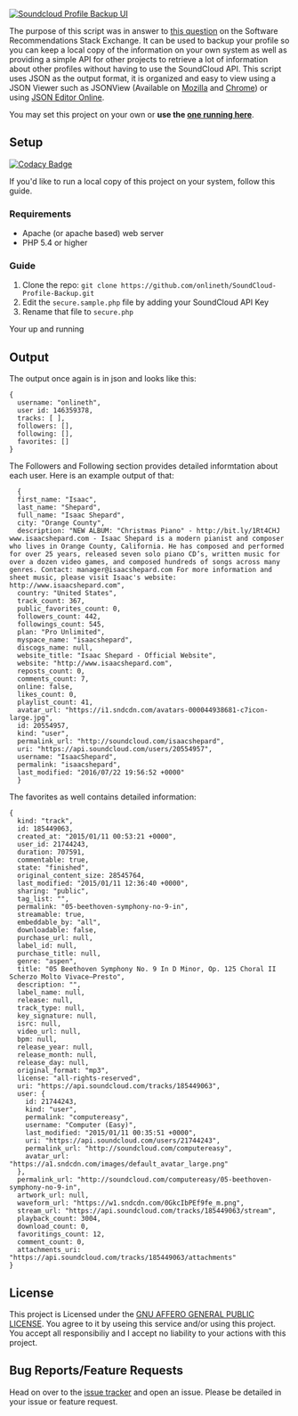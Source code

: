[![Soundcloud Profile Backup UI][1]](https://soundcloud.onlineth.com/)

The purpose of this script was in answer to [this question](http://softwarerecs.stackexchange.com/a/27700/133) on the Software Recommendations Stack Exchange. It can be used to backup your profile so you can keep a local copy of the information on your own system as well as providing a simple API for other projects to retrieve a lot of information about other profiles without having to use the SoundCloud API. This script uses JSON as the output format, it is organized and easy to view using a JSON Viewer such as JSONView (Available on [Mozilla](https://addons.mozilla.org/en-us/firefox/addon/jsonview/) and [Chrome](https://chrome.google.com/webstore/detail/jsonview/chklaanhfefbnpoihckbnefhakgolnmc?hl=en)) or using [JSON Editor Online](http://www.jsoneditoronline.org/).

You may set this project on your own or **use the [one running here](https://soundcloud.onlineth.com/)**.

## Setup

[![Codacy Badge](https://api.codacy.com/project/badge/Grade/bd84f257039a436f972162f49e1d7b1d)](https://www.codacy.com/app/online/SoundCloud-Profile-Backup?utm_source=github.com&utm_medium=referral&utm_content=onlineth/SoundCloud-Profile-Backup&utm_campaign=badger)

If you'd like to run a local copy of this project on your system, follow this guide.

### Requirements

- Apache (or apache based) web server
- PHP 5.4 or higher

### Guide

1. Clone the repo: `git clone https://github.com/onlineth/SoundCloud-Profile-Backup.git`
2. Edit the `secure.sample.php` file by adding your SoundCloud API Key
3. Rename that file to `secure.php`

Your up and running

## Output

The output once again is in json and looks like this:

```
{
  username: "onlineth",
  user id: 146359378,
  tracks: [ ],
  followers: [],
  following: [],
  favorites: []
}
```

The Followers and Following section provides detailed informtation about each user. Here is an example output of that:

```
  {
  first_name: "Isaac",
  last_name: "Shepard",
  full_name: "Isaac Shepard",
  city: "Orange County",
  description: "NEW ALBUM: "Christmas Piano" - http://bit.ly/1Rt4CHJ www.isaacshepard.com - Isaac Shepard is a modern pianist and composer who lives in Orange County, California. He has composed and performed for over 25 years, released seven solo piano CD’s, written music for over a dozen video games, and composed hundreds of songs across many genres. Contact: manager@isaacshepard.com For more information and sheet music, please visit Isaac's website: http://www.isaacshepard.com",
  country: "United States",
  track_count: 367,
  public_favorites_count: 0,
  followers_count: 442,
  followings_count: 545,
  plan: "Pro Unlimited",
  myspace_name: "isaacshepard",
  discogs_name: null,
  website_title: "Isaac Shepard - Official Website",
  website: "http://www.isaacshepard.com",
  reposts_count: 0,
  comments_count: 7,
  online: false,
  likes_count: 0,
  playlist_count: 41,
  avatar_url: "https://i1.sndcdn.com/avatars-000044938681-c7icon-large.jpg",
  id: 20554957,
  kind: "user",
  permalink_url: "http://soundcloud.com/isaacshepard",
  uri: "https://api.soundcloud.com/users/20554957",
  username: "IsaacShepard",
  permalink: "isaacshepard",
  last_modified: "2016/07/22 19:56:52 +0000"
  }
```

The favorites as well contains detailed information:

```
{
  kind: "track",
  id: 185449063,
  created_at: "2015/01/11 00:53:21 +0000",
  user_id: 21744243,
  duration: 707591,
  commentable: true,
  state: "finished",
  original_content_size: 28545764,
  last_modified: "2015/01/11 12:36:40 +0000",
  sharing: "public",
  tag_list: "",
  permalink: "05-beethoven-symphony-no-9-in",
  streamable: true,
  embeddable_by: "all",
  downloadable: false,
  purchase_url: null,
  label_id: null,
  purchase_title: null,
  genre: "aspen",
  title: "05 Beethoven Symphony No. 9 In D Minor, Op. 125 Choral II Scherzo Molto Vivace–Presto",
  description: "",
  label_name: null,
  release: null,
  track_type: null,
  key_signature: null,
  isrc: null,
  video_url: null,
  bpm: null,
  release_year: null,
  release_month: null,
  release_day: null,
  original_format: "mp3",
  license: "all-rights-reserved",
  uri: "https://api.soundcloud.com/tracks/185449063",
  user: {
    id: 21744243,
    kind: "user",
    permalink: "computereasy",
    username: "Computer (Easy)",
    last_modified: "2015/01/11 00:35:51 +0000",
    uri: "https://api.soundcloud.com/users/21744243",
    permalink_url: "http://soundcloud.com/computereasy",
    avatar_url: "https://a1.sndcdn.com/images/default_avatar_large.png"
  },
  permalink_url: "http://soundcloud.com/computereasy/05-beethoven-symphony-no-9-in",
  artwork_url: null,
  waveform_url: "https://w1.sndcdn.com/0GkcIbPEf9fe_m.png",
  stream_url: "https://api.soundcloud.com/tracks/185449063/stream",
  playback_count: 3004,
  download_count: 0,
  favoritings_count: 12,
  comment_count: 0,
  attachments_uri: "https://api.soundcloud.com/tracks/185449063/attachments"
}
```

## License

This project is Licensed under the [GNU AFFERO GENERAL PUBLIC LICENSE](https://github.com/onlineth/SoundCloud-Profile-Backup/blob/master/LICENSE). You agree to it by useing this service and/or using this project. You accept all responsibiliy and I accept no liability to your actions with this project.

## Bug Reports/Feature Requests

Head on over to the [issue tracker](https://github.com/onlineth/SoundCloud-Profile-Backup/issues) and open an issue. Please be detailed in your issue or feature request.

  [1]: https://i.imgur.com/8GczFjr.png
